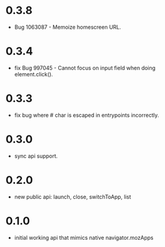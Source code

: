 # 0.3.8
  - Bug 1063087 - Memoize homescreen URL.

# 0.3.4
  - fix Bug 997045 - Cannot focus on input field when doing element.click().

# 0.3.3
  - fix bug where # char is escaped in entrypoints incorrectly.

# 0.3.0
  - sync api support.

# 0.2.0
  - new public api: launch, close, switchToApp, list

# 0.1.0
  - initial working api that mimics native navigator.mozApps
